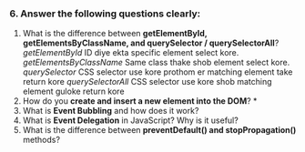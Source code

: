 
### 6. Answer the following questions clearly:

1. What is the difference between **getElementById, getElementsByClassName, and querySelector / querySelectorAll**?
    *getElementById* ID diye ekta specific element select kore.
    *getElementsByClassName* Same class thake shob element select kore.
    *querySelector* CSS selector use kore prothom er matching element take return kore
    *querySelectorAll* CSS selector use kore shob matching element guloke return kore
2. How do you **create and insert a new element into the DOM**?
    *
3. What is **Event Bubbling** and how does it work?
4. What is **Event Delegation** in JavaScript? Why is it useful?
5. What is the difference between **preventDefault() and stopPropagation()** methods?

